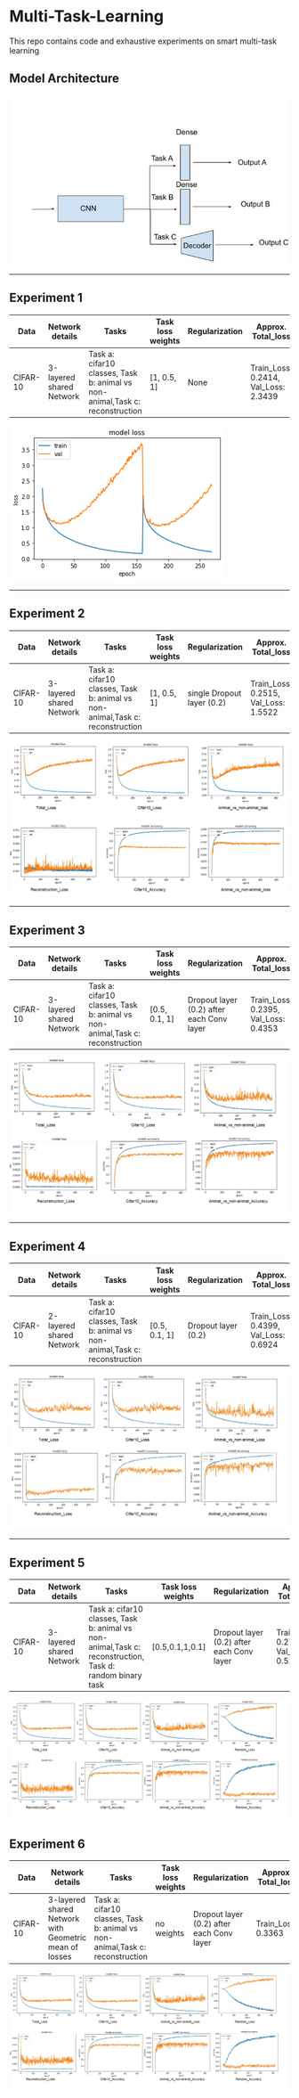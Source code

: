# Multi-Task-Learning
This repo contains code and exhaustive experiments on smart multi-task learning


## Model Architecture

![alt text](https://github.com/hananshafi/Multi-Task-Learning/blob/main/assets/mtl_model.jpg)

---

## Experiment 1


Data | Network details| Tasks | Task loss weights  | Regularization | Approx. Total_loss
---- | -------------- | ----- | -----------------  | -------------- | ------------------
CIFAR-10 | 3-layered shared Network | Task a: cifar10 classes, Task b: animal vs non-animal,Task c: reconstruction | [1, 0.5, 1] | None | Train_Loss: 0.2414, Val_Loss: 2.3439

![alt text](https://github.com/hananshafi/Multi-Task-Learning/blob/main/assets/exp1loss.png)

---

## Experiment 2


Data | Network details| Tasks | Task loss weights  | Regularization | Approx. Total_loss
---- | -------------- | ----- | -----------------  | -------------- | ------------------
CIFAR-10 | 3-layered shared Network | Task a: cifar10 classes, Task b: animal vs non-animal,Task c: reconstruction | [1, 0.5, 1] | single Dropout layer (0.2) | Train_Loss: 0.2515, Val_Loss: 1.5522

![exp 2](https://github.com/hananshafi/Multi-Task-Learning/blob/main/assets/exp_2_paint.jpg)

---

## Experiment 3


Data | Network details| Tasks | Task loss weights  | Regularization | Approx. Total_loss
---- | -------------- | ----- | ------------------ | -------------- | ------------------ 
CIFAR-10 | 3-layered shared Network | Task a: cifar10 classes, Task b: animal vs non-animal,Task c: reconstruction | [0.5, 0.1, 1] | Dropout layer (0.2) after each Conv layer | Train_Loss: 0.2395, Val_Loss: 0.4353

![exp 3](https://github.com/hananshafi/Multi-Task-Learning/blob/main/assets/exp_3.jpg)

---

## Experiment 4


Data | Network details| Tasks | Task loss weights  | Regularization | Approx. Total_loss
---- | -------------- | ----- | -----------------  | -------------- | ------------------
CIFAR-10 | 2-layered shared Network | Task a: cifar10 classes, Task b: animal vs non-animal,Task c: reconstruction | [0.5, 0.1, 1] | Dropout layer (0.2) | Train_Loss: 0.4399, Val_Loss: 0.6924 

![exp 4](https://github.com/hananshafi/Multi-Task-Learning/blob/main/assets/exp_4.jpg)

---


## Experiment 5


Data | Network details| Tasks | Task loss weights  | Regularization | Approx. Total_loss
---- | -------------- | ----- | ------------------ | -------------- | ------------------ 
CIFAR-10 | 3-layered shared Network | Task a: cifar10 classes, Task b: animal vs non-animal,Task c: reconstruction, Task d: random binary task | [0.5,0.1,1,0.1] | Dropout layer (0.2) after each Conv layer | Train_Loss: 0.2746, Val_Loss: 0.5267

![exp 5](https://github.com/hananshafi/Multi-Task-Learning/blob/main/assets/exp_5.jpg)


## Experiment 6


Data | Network details| Tasks | Task loss weights  | Regularization | Approx. Total_loss
---- | -------------- | ----- | ------------------ | -------------- | ------------------ 
CIFAR-10 | 3-layered shared Network with Geometric mean of losses | Task a: cifar10 classes, Task b: animal vs non-animal,Task c: reconstruction| no weights | Dropout layer (0.2) after each Conv layer | Train_Loss: 0.3363

![exp 6](https://github.com/hananshafi/Multi-Task-Learning/blob/main/assets/exp_5.jpg)

